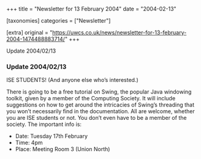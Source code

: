 +++
title = "Newsletter for 13 February 2004"
date = "2004-02-13"

[taxonomies]
categories = ["Newsletter"]

[extra]
original = "https://uwcs.co.uk/news/newsletter-for-13-february-2004-1474488883714/"
+++

Update 2004/02/13

### Update 2004/02/13

ISE STUDENTS\! (And anyone else who’s interested.)

There is going to be a free tutorial on Swing, the popular Java windowing toolkit, given by a member of the Computing Society. It will include suggestions on how to get around the intricacies of Swing’s threading that you won’t necessarily find in the documentation. All are welcome, whether you are ISE students or not. You don’t even have to be a member of the society. The important info is:

  - Date: Tuesday 17th February
  - Time: 4pm
  - Place: Meeting Room 3 (Union North)
